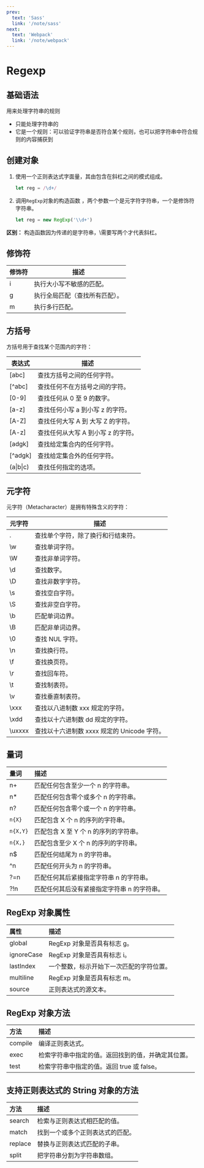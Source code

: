 ```yaml
---
prev:
  text: 'Sass'
  link: '/note/sass'
next:
  text: 'Webpack'
  link: '/note/webpack'
---
```


# Regexp

## 基础语法

用来处理字符串的规则

- 只能处理字符串的
- 它是一个规则：可以验证字符串是否符合某个规则，也可以把字符串中符合规则的内容捕获到

## 创建对象

1. 使用一个正则表达式字面量，其由包含在斜杠之间的模式组成。

   ```js
   let reg = /\d+/
   ```

2. 调用`RegExp`对象的构造函数 ，两个参数一个是元字符字符串，一个是修饰符字符串。

   ```js
   let reg = new RegExp('\\d+')
   ```

**区别：** 构造函数因为传递的是字符串，\需要写两个才代表斜杠。

## 修饰符

| 修饰符 | 描述                           |
| ------ | ------------------------------ |
| i      | 执行大小写不敏感的匹配。       |
| g      | 执行全局匹配（查找所有匹配）。 |
| m      | 执行多行匹配。                 |

## 方括号

方括号用于查找某个范围内的字符：

| 表达式    | 描述                               |
| --------- | ---------------------------------- |
| [abc]     | 查找方括号之间的任何字符。         |
| [^abc]    | 查找任何不在方括号之间的字符。     |
| [0-9]     | 查找任何从 0 至 9 的数字。         |
| [a-z]     | 查找任何小写 a 到小写 z 的字符。   |
| [A-Z]     | 查找任何大写 A 到 大写 Z 的字符。  |
| [A-z]     | 查找任何从大写 A 到小写 z 的字符。 |
| [adgk]    | 查找给定集合内的任何字符。         |
| [^adgk]   | 查找给定集合外的任何字符。         |
| (a\|b\|c) | 查找任何指定的选项。               |

## 元字符

元字符（Metacharacter）是拥有特殊含义的字符：

| 元字符 | 描述                                        |
| ------ | ------------------------------------------- |
| .      | 查找单个字符，除了换行和行结束符。          |
| \w     | 查找单词字符。                              |
| \W     | 查找非单词字符。                            |
| \d     | 查找数字。                                  |
| \D     | 查找非数字字符。                            |
| \s     | 查找空白字符。                              |
| \S     | 查找非空白字符。                            |
| \b     | 匹配单词边界。                              |
| \B     | 匹配非单词边界。                            |
| \0     | 查找 NUL 字符。                             |
| \n     | 查找换行符。                                |
| \f     | 查找换页符。                                |
| \r     | 查找回车符。                                |
| \t     | 查找制表符。                                |
| \v     | 查找垂直制表符。                            |
| \xxx   | 查找以八进制数 xxx 规定的字符。             |
| \xdd   | 查找以十六进制数 dd 规定的字符。            |
| \uxxxx | 查找以十六进制数 xxxx 规定的 Unicode 字符。 |

## 量词

| 量词     | 描述                                        |
| :------- | :------------------------------------------ |
| n+       | 匹配任何包含至少一个 n 的字符串。           |
| n*       | 匹配任何包含零个或多个 n 的字符串。         |
| n?       | 匹配任何包含零个或一个 n 的字符串。         |
| `n{X}`   | 匹配包含 X 个 n 的序列的字符串。            |
| `n{X,Y}` | 匹配包含 X 至 Y 个 n 的序列的字符串。       |
| `n{X,}`  | 匹配包含至少 X 个 n 的序列的字符串。        |
| n$       | 匹配任何结尾为 n 的字符串。                 |
| ^n       | 匹配任何开头为 n 的字符串。                 |
| ?=n      | 匹配任何其后紧接指定字符串 n 的字符串。     |
| ?!n      | 匹配任何其后没有紧接指定字符串 n 的字符串。 |

## RegExp 对象属性

| 属性       | 描述                                     |
| :--------- | :--------------------------------------- |
| global     | RegExp 对象是否具有标志 g。              |
| ignoreCase | RegExp 对象是否具有标志 i。              |
| lastIndex  | 一个整数，标示开始下一次匹配的字符位置。 |
| multiline  | RegExp 对象是否具有标志 m。              |
| source     | 正则表达式的源文本。                     |

## RegExp 对象方法

| 方法    | 描述                                               |
| :------ | :------------------------------------------------- |
| compile | 编译正则表达式。                                   |
| exec    | 检索字符串中指定的值。返回找到的值，并确定其位置。 |
| test    | 检索字符串中指定的值。返回 true 或 false。         |

## 支持正则表达式的 String 对象的方法

| 方法    | 描述                             |
| :------ | :------------------------------- |
| search  | 检索与正则表达式相匹配的值。     |
| match   | 找到一个或多个正则表达式的匹配。 |
| replace | 替换与正则表达式匹配的子串。     |
| split   | 把字符串分割为字符串数组。       |
